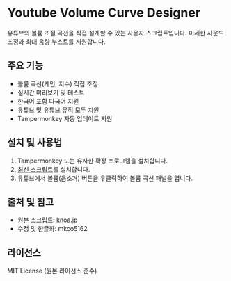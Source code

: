# Youtube Volume Curve Designer

유튜브의 볼륨 조절 곡선을 직접 설계할 수 있는 사용자 스크립트입니다. 미세한 사운드 조정과 최대 음량 부스트를 지원합니다.

## 주요 기능
- 볼륨 곡선(게인, 지수) 직접 조정
- 실시간 미리보기 및 테스트
- 한국어 포함 다국어 지원
- 유튜브 및 유튜브 뮤직 모두 지원
- Tampermonkey 자동 업데이트 지원

## 설치 및 사용법
1. Tampermonkey 또는 유사한 확장 프로그램을 설치합니다.
2. [최신 스크립트](https://raw.githubusercontent.com/mkco5162/youtube-volume-curve-designer/refs/heads/main/youtube_vol_curve.js)를 설치합니다.
3. 유튜브에서 볼륨(음소거) 버튼을 우클릭하여 볼륨 곡선 패널을 엽니다.

## 출처 및 참고
- 원본 스크립트: [knoa.jp](https://greasyfork.org/scripts/404756-youtube-volume-curve-designer)
- 수정 및 한글화: mkco5162

## 라이선스
MIT License (원본 라이선스 준수)
